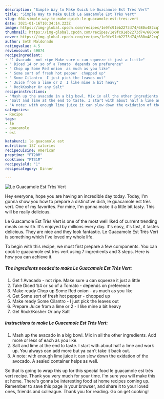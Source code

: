 ```yaml
---
description: "Simple Way to Make Quick Le Guacamole Est Très Vert"
title: "Simple Way to Make Quick Le Guacamole Est Très Vert"
slug: 604-simple-way-to-make-quick-le-guacamole-est-tres-vert
date: 2021-01-16T10:34:14.223Z
image: https://img-global.cpcdn.com/recipes/1e9fc91eb2273d74/680x482cq70/le-guacamole-est-tres-vert-recipe-main-photo.jpg
thumbnail: https://img-global.cpcdn.com/recipes/1e9fc91eb2273d74/680x482cq70/le-guacamole-est-tres-vert-recipe-main-photo.jpg
cover: https://img-global.cpcdn.com/recipes/1e9fc91eb2273d74/680x482cq70/le-guacamole-est-tres-vert-recipe-main-photo.jpg
author: Seth Maldonado
ratingvalue: 4.5
reviewcount: 49074
recipeingredient:
- "1 Avacado  not ripe Make sure u can squeeze it just a little"
- " Diced 14 or so of a Tomato  depends on preference"
- " Chop up Some Red onion  as much as you like"
- " Some sort of fresh hot pepper  chopped up"
- " Some Cilantro  I just pick the leaves out"
- " Juice from a lime or 2  I like mine a bit heavy"
- " RockKosher Or any Salt"
recipeinstructions:
- "Mash up the avacado in a big bowl. Mix in all the other ingredients. Add more or less of each as you like."
- "Salt and lime at the end to taste. I start with about half a lime and work up. You always can add more but ya can&#39;t take it back out."
- "A note: with enough lime juice it can slow down the oxidation of the avocado. A sealed container helps as well."
categories:
- Recipe
tags:
- le
- guacamole
- est

katakunci: le guacamole est 
nutrition: 137 calories
recipecuisine: American
preptime: "PT20M"
cooktime: "PT31M"
recipeyield: "1"
recipecategory: Dinner

---
```



![Le Guacamole Est Très Vert](https://img-global.cpcdn.com/recipes/1e9fc91eb2273d74/680x482cq70/le-guacamole-est-tres-vert-recipe-main-photo.jpg)

Hey everyone, hope you are having an incredible day today. Today, I'm gonna show you how to prepare a distinctive dish, le guacamole est très vert. One of my favorites. For mine, I'm gonna make it a little bit tasty. This will be really delicious.



Le Guacamole Est Très Vert is one of the most well liked of current trending meals on earth. It's enjoyed by millions every day. It's easy, it's fast, it tastes delicious. They are nice and they look fantastic. Le Guacamole Est Très Vert is something which I've loved my whole life.


To begin with this recipe, we must first prepare a few components. You can cook le guacamole est très vert using 7 ingredients and 3 steps. Here is how you can achieve it.

<!--inarticleads1-->

##### The ingredients needed to make Le Guacamole Est Très Vert:

1. Get 1 Avacado - not ripe. Make sure u can squeeze it just a little
1. Take  Diced 1/4 or so of a Tomato - depends on preference
1. Make ready  Chop up Some Red onion - as much as you like
1. Get  Some sort of fresh hot pepper - chopped up
1. Make ready  Some Cilantro - I just pick the leaves out
1. Prepare  Juice from a lime or 2 - I like mine a bit heavy
1. Get  Rock/Kosher Or any Salt




<!--inarticleads2-->

##### Instructions to make Le Guacamole Est Très Vert:

1. Mash up the avacado in a big bowl. Mix in all the other ingredients. Add more or less of each as you like.
1. Salt and lime at the end to taste. I start with about half a lime and work up. You always can add more but ya can&#39;t take it back out.
1. A note: with enough lime juice it can slow down the oxidation of the avocado. A sealed container helps as well.




So that is going to wrap this up for this special food le guacamole est très vert recipe. Thank you very much for your time. I'm sure you will make this at home. There's gonna be interesting food at home recipes coming up. Remember to save this page in your browser, and share it to your loved ones, friends and colleague. Thank you for reading. Go on get cooking!

